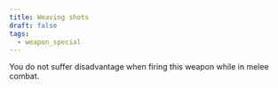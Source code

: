 ```yaml
---
title: Weaving shots
draft: false
tags:
  - weapon_special
---
```

You do not suffer disadvantage when firing this weapon while in melee combat.